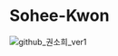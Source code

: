 # Sohee-Kwon
![github_권소희_ver1](https://user-images.githubusercontent.com/24906022/135574790-f1bfd6df-8b3b-48dc-9f7f-92cead104d2d.png)
